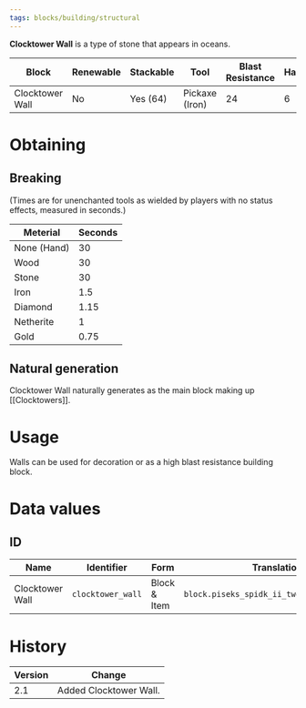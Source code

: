 ```yaml
---
tags: blocks/building/structural
---
```


**Clocktower Wall** is a type of stone that appears in oceans.

| Block           | Renewable | Stackable | Tool           | Blast Resistance | Hardness | Luminous | Transparent | Flammable | Creative Tab |
| --------------- | --------- | --------- | -------------- | ---------------- | -------- | -------- | ----------- | --------- | ------------ |
| Clocktower Wall | No        | Yes (64)  | Pickaxe (Iron) | 24               | 6        | No       | No          | No        | Building     | 

# Obtaining

## Breaking

(Times are for unenchanted tools as wielded by players with no status effects, measured in seconds.)

| Meterial    | Seconds |
| ----------- | ------- |
| None (Hand) | 30      |
| Wood        | 30      |
| Stone       | 30      |
| Iron        | 1.5     |
| Diamond     | 1.15    |
| Netherite   | 1       | 
| Gold        | 0.75    |

## Natural generation

Clocktower Wall naturally generates as the main block making up [[Clocktowers]]. 

# Usage

Walls can be used for decoration or as a high blast resistance building block.

# Data values
## ID

| Name            | Identifier        | Form         | Translation key                                |
| --------------- | ----------------- | ------------ | ---------------------------------------------- |
| Clocktower Wall | `clocktower_wall` | Block & Item | `block.piseks_spidk_ii_tweaks.clocktower_wall` |

# History

| Version | Change                 |
| ------- | ---------------------- |
| 2.1     | Added Clocktower Wall. |